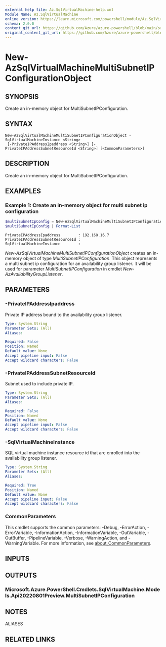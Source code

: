 ```yaml
---
external help file: Az.SqlVirtualMachine-help.xml
Module Name: Az.SqlVirtualMachine
online version: https://learn.microsoft.com/powershell/module/Az.SqlVirtualMachine/new-AzSqlVirtualMachineMultiSubnetIPConfigurationObject
schema: 2.0.0
content_git_url: https://github.com/Azure/azure-powershell/blob/main/src/SqlVirtualMachine/SqlVirtualMachine/help/New-AzSqlVirtualMachineMultiSubnetIPConfigurationObject.md
original_content_git_url: https://github.com/Azure/azure-powershell/blob/main/src/SqlVirtualMachine/SqlVirtualMachine/help/New-AzSqlVirtualMachineMultiSubnetIPConfigurationObject.md
---
```


# New-AzSqlVirtualMachineMultiSubnetIPConfigurationObject

## SYNOPSIS
Create an in-memory object for MultiSubnetIPConfiguration.

## SYNTAX

```
New-AzSqlVirtualMachineMultiSubnetIPConfigurationObject -SqlVirtualMachineInstance <String>
 [-PrivateIPAddressIpaddress <String>] [-PrivateIPAddressSubnetResourceId <String>] [<CommonParameters>]
```

## DESCRIPTION
Create an in-memory object for MultiSubnetIPConfiguration.

## EXAMPLES

### Example 1: Create an in-memory object for multi subnet ip configuration
```powershell
$multiSubnetIpConfig = New-AzSqlVirtualMachineMultiSubnetIPConfigurationObject -PrivateIPAddressSubnetResourceId $SubnetId -PrivateIPAddressIpaddress $IPAddress -SqlVirtualMachineInstance $SqlVMResourceId
$multiSubnetIpConfig | Format-List
```

```output
PrivateIPAddressIpaddress        : 192.168.16.7
PrivateIPAddressSubnetResourceId : 
SqlVirtualMachineInstance        :
```

*New-AzSqlVirtualMachineMultiSubnetIPConfigurationObject* creates an in-memory object of type *MultiSubnetIPConfiguration*.
This object represents a multi subnet ip configuration for an availability group listener.
It will be used for parameter *MultiSubnetIPConfiguration* in cmdlet *New-AzAvailabilityGroupListener*.

## PARAMETERS

### -PrivateIPAddressIpaddress
Private IP address bound to the availability group listener.

```yaml
Type: System.String
Parameter Sets: (All)
Aliases:

Required: False
Position: Named
Default value: None
Accept pipeline input: False
Accept wildcard characters: False
```

### -PrivateIPAddressSubnetResourceId
Subnet used to include private IP.

```yaml
Type: System.String
Parameter Sets: (All)
Aliases:

Required: False
Position: Named
Default value: None
Accept pipeline input: False
Accept wildcard characters: False
```

### -SqlVirtualMachineInstance
SQL virtual machine instance resource id that are enrolled into the availability group listener.

```yaml
Type: System.String
Parameter Sets: (All)
Aliases:

Required: True
Position: Named
Default value: None
Accept pipeline input: False
Accept wildcard characters: False
```

### CommonParameters
This cmdlet supports the common parameters: -Debug, -ErrorAction, -ErrorVariable, -InformationAction, -InformationVariable, -OutVariable, -OutBuffer, -PipelineVariable, -Verbose, -WarningAction, and -WarningVariable. For more information, see [about_CommonParameters](http://go.microsoft.com/fwlink/?LinkID=113216).

## INPUTS

## OUTPUTS

### Microsoft.Azure.PowerShell.Cmdlets.SqlVirtualMachine.Models.Api20220801Preview.MultiSubnetIPConfiguration

## NOTES

ALIASES

## RELATED LINKS
